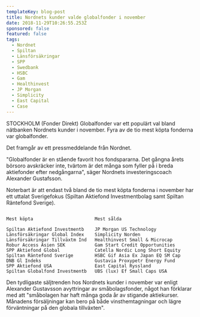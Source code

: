 ```yaml
---
templateKey: blog-post
title: Nordnets kunder valde globalfonder i november
date: 2018-11-29T10:26:55.253Z
sponsored: false
featured: false
tags:
  - Nordnet
  - Spiltan
  - Länsförsäkringar
  - SPP
  - Swedbank
  - HSBC
  - Gam
  - Healthinvest
  - JP Morgan
  - Simplicity
  - East Capital
  - Case
---
```

STOCKHOLM (Fonder Direkt) Globalfonder var ett populärt val bland nätbanken Nordnets kunder i november. Fyra av de tio mest köpta fonderna var globalfonder.

Det framgår av ett pressmeddelande från Nordnet.

"Globalfonder är en stående favorit hos fondspararna. Det gångna årets börsoro avskräcker inte, tvärtom är det många som fyller på i breda aktiefonder efter nedgångarna", säger Nordnets investeringscoach Alexander Gustafsson.

Noterbart är att endast två bland de tio mest köpta fonderna i november har ett uttalat Sverigefokus (Spiltan Aktiefond Investmentbolag samt Spiltan Räntefond Sverige).


```
Mest köpta                       Mest sålda                      

Spiltan Aktiefond Investmentb    JP Morgan US Technology         
Länsförsäkringar Global Index    Simplicity Norden               
Länsförsäkringar Tillväxtm Ind   Healthinvest Small & Microcap   
Robur Access Asien SEK           Gam Start Credit Opportunities  
SPP Aktiefond Global             Catella Nordic Long Short Equity
Spiltan Räntefond Sverige        HSBC Gif Asia Ex Japan EQ SM Cap
DNB Gl Indeks                    Gustavia Proxypetr Energy Fund  
SPP Aktiefond USA                East Capital Ryssland           
Spiltan Globalfond Investmentb   UBS (lux) Ef Small Caps USA     

```
Den tydligaste säljtrenden hos Nordnets kunder i november var enligt Alexander Gustavsson avyttringar av småbolagsfonder, något han förklarar med att "småbolagen har haft många goda år av stigande aktiekurser. Månadens försäljningar kan bero på både vinsthemtagningar och lägre förväntningar på den globala tillväxten".
